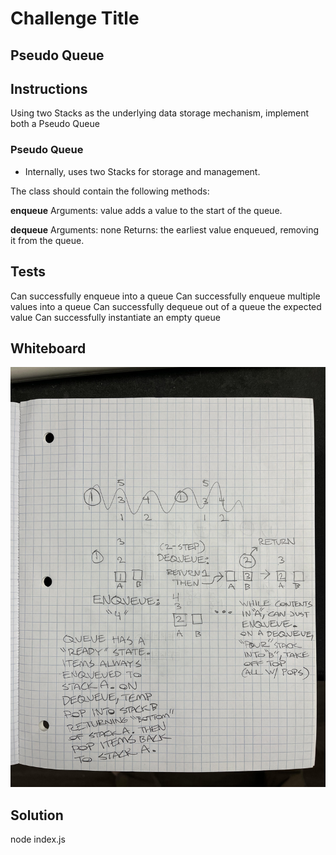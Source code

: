 # Challenge Title
## Pseudo Queue

## Instructions

Using two Stacks as the underlying data storage mechanism, implement both a Pseudo Queue

### Pseudo Queue
- Internally, uses two Stacks for storage and management.

The class should contain the following methods:

**enqueue**
Arguments: value
adds a value to the start of the queue.

**dequeue**
Arguments: none
Returns: the earliest value enqueued, removing it from the queue.


## Tests
Can successfully enqueue into a queue
Can successfully enqueue multiple values into a queue
Can successfully dequeue out of a queue the expected value
Can successfully instantiate an empty queue

## Whiteboard
![](whiteboard.jpg)

## Solution
node index.js
